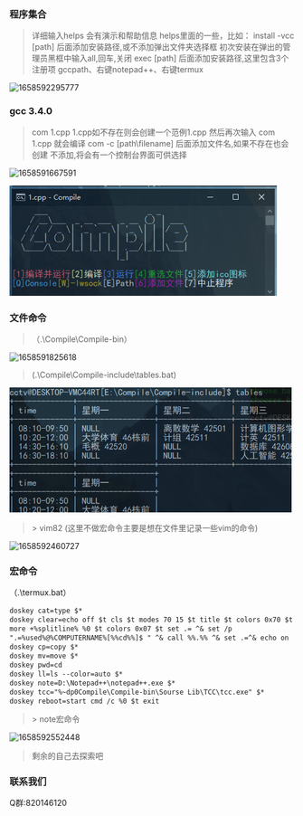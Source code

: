 ### 程序集合

>详细输入helps
>会有演示和帮助信息
>helps里面的一些，比如：
>install -vcc [path]
>      后面添加安装路径,或不添加弹出文件夹选择框
>      初次安装在弹出的管理员黑框中输入all,回车,关闭
>exec [path]
>      后面添加安装路径,这里包含3个注册项
>      gccpath、右键notepad++、右键termux

![1658592295777](https://gitee.com/cctv3058084277/main/raw/master/image/1658591667591.png)

### gcc 3.4.0

>com 1.cpp
>      1.cpp如不存在则会创建一个范例1.cpp
>      然后再次输入 com 1.cpp 就会编译
>com -c [path\filename]
>      后面添加文件名,如果不存在也会创建
>      不添加,将会有一个控制台界面可供选择

![1658591667591](https://gitee.com/cctv3058084277/main/raw/master/image/1658591667591.png)

![1658591709398](.\image\1658591709398.png)

### 文件命令

> （.\Compile\Compile-bin）

![1658591825618](https://gitee.com/cctv3058084277/main/raw/master/image/1658591825618.png)

> (.\Compile\Compile-include\tables.bat)

![1658592015776](.\image\1658592015776.png)

>\> vim82 (这里不做宏命令主要是想在文件里记录一些vim的命令)

![1658592460727](https://gitee.com/cctv3058084277/main/raw/master/image/1658592460727.png)

### 宏命令

（.\termux.bat）

```shell
doskey cat=type $*
doskey clear=echo off $t cls $t modes 70 15 $t title $t colors 0x70 $t more +%splitline% %0 $t colors 0x07 $t set .= ^& set /p ".=%used%@%COMPUTERNAME%[%%cd%%]$ " ^& call %%.%% ^& set .=^& echo on
doskey cp=copy $*
doskey mv=move $*
doskey pwd=cd
doskey ll=ls --color=auto $*
doskey note=D:\Notepad++\notepad++.exe $*
doskey tcc="%~dp0Compile\Compile-bin\Sourse Lib\TCC\tcc.exe" $*
doskey reboot=start cmd /c %0 $t exit
```

>\> note宏命令

![1658592552448](https://gitee.com/cctv3058084277/main/raw/master/image/1658592552448.png)

>剩余的自己去探索吧

### 联系我们

Q群:820146120